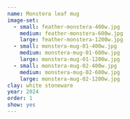 ```yaml
---
name: Monstera leaf mug
image-set:
  - small: feather-monstera-400w.jpg
    medium: feather-monstera-600w.jpg
    large: feather-monstera-1200w.jpg
  - small: monstera-mug-01-400w.jpg
    medium: monstera-mug-01-600w.jpg
    large: monstera-mug-01-1200w.jpg   
  - small: monstera-mug-02-400w.jpg
    medium: monstera-mug-02-600w.jpg
    large: monstera-mug-02-1200w.jpg
clay: white stoneware
year: 2024
order: 1
show: yes
---
```

